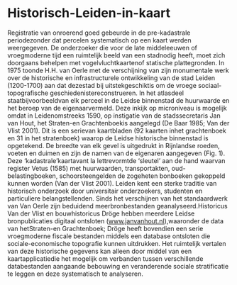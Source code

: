 # Historisch-Leiden-in-kaart
Registratie van onroerend goed gebeurde in de pre-kadastrale periodezonder dat percelen systematisch op een kaart werden weergegeven. De onderzoeker die voor de late middeleeuwen of vroegmoderne tijd een ruimtelijk beeld van een stadnodig heeft, moet zich doorgaans behelpen met vogelvluchtkaartenof statische plattegronden. In 1975 toonde H.H. van Oerle met de verschijning van zijn monumentale werk over de historische en infrastructurele ontwikkeling van de stad Leiden (1200-1700) aan dat dezestad bij uitstekgeschiktis om de vroege sociaal-topografische geschiedenistereconstrueren. In het atlasdeel staatbijvoorbeeldvan elk perceel in de Leidse binnenstad de huurwaarde en het beroep van de eigenaarvermeld. Deze inkijk op microniveau is mogelijk omdat in Leidenomstreeks 1590, op instigatie van de stadssecretaris Jan van Hout, het Straten-en Grachtenboekis aangelegd (De Baar 1985; Van der Vlist 2001). Dit is een serievan kaartbladen (92 kaarten inhet grachtenboek en 31 in het stratenboek) waarop de Leidse historische binnenstad is opgetekend. De breedte van elk gevel is uitgedrukt in Rijnlandse roeden, voeten en duimen en zijn de namen van de eigenaren aangegeven (Fig. 1). Deze ‘kadastrale’kaartavant la lettrevormtde ‘sleutel’ aan de hand waarvan register Vetus (1585) met huurwaarden, transportakten, oud-belastingboeken, schoorsteengelden de zogeheten bonboeken gekoppeld kunnen worden (Van der Vlist 2001). Leiden kent een sterke traditie van historisch onderzoek door universitair onderzoekers, studenten en particuliere belangstellenden. Sinds het verschijnen van het standaardwerk van Van Oerle zijn beduidend meerbronbestanden geanalyseerd.Historicus Van der Vlist en bouwhistoricus Dröge hebben meerdere Leidse bronpublicaties digitaal ontsloten (www.janvanhout.nl),waaronder de data van hetStraten-en Grachtenboek; Dröge heeft bovendien een serie vroegmoderne fiscale bestanden middels een database ontsloten die sociale-economische topografie kunnen uitdrukken. Het ruimtelijk vertalen van deze historische gegevens kan alleen door middel van een kaartapplicatiedie het mogelijk om verbanden tussen verschillende databestanden aangaande bebouwing en veranderende sociale stratificatie te leggen en deze systematisch te analyseren.
